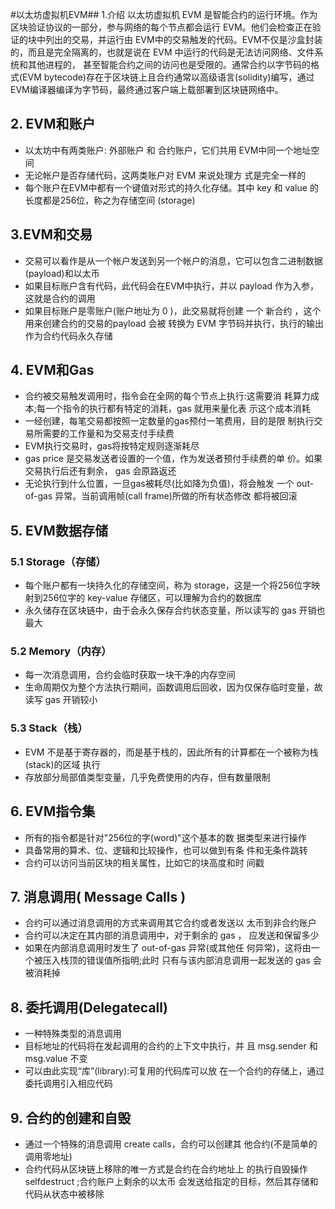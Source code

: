 
#以太坊虚拟机EVM## 1.介绍
以太坊虚拟机 EVM 是智能合约的运行环境。作为区块验证协议的一部分，参与网络的每个节点都会运行 EVM。他们会检查正在验证的块中列出的交易，并运行由 EVM中的交易触发的代码。EVM不仅是沙盒封装的，而且是完全隔离的，也就是说在 EVM 中运行的代码是无法访问网络、文件系统和其他进程的， 甚至智能合约之间的访问也是受限的。通常合约以字节码的格式(EVM bytecode)存在于区块链上且合约通常以高级语言(solidity)编写，通过EVM编译器编译为字节码，最终通过客户端上载部署到区块链网络中。
## 2. EVM和账户
* 以太坊中有两类账户: 外部账户 和 合约账户，它们共用 EVM中同一个地址空间
* 无论帐户是否存储代码，这两类账户对 EVM 来说处理方 式是完全一样的
* 每个账户在EVM中都有一个键值对形式的持久化存储。其中 key 和 value 的长度都是256位，称之为存储空间 (storage)
## 3.EVM和交易
* 交易可以看作是从一个帐户发送到另一个帐户的消息，它可以包含二进制数据(payload)和以太币
* 如果目标账户含有代码，此代码会在EVM中执行，并以 payload 作为入参，这就是合约的调用
* 如果目标账户是零账户(账户地址为 0 )，此交易就将创建 一个 新合约 ，这个用来创建合约的交易的payload 会被 转换为 EVM 字节码并执行，执行的输出作为合约代码永久存储
## 4. EVM和Gas
* 合约被交易触发调用时，指令会在全网的每个节点上执行:这需要消 耗算力成本;每一个指令的执行都有特定的消耗，gas 就用来量化表 示这个成本消耗
* 一经创建，每笔交易都按照一定数量的gas预付一笔费用，目的是限 制执行交易所需要的工作量和为交易支付手续费
* EVM执行交易时，gas将按特定规则逐渐耗尽
* gas price 是交易发送者设置的一个值，作为发送者预付手续费的单
价。如果交易执行后还有剩余， gas 会原路返还
* 无论执行到什么位置，一旦gas被耗尽(比如降为负值)，将会触发 一个 out-of-gas 异常。当前调用帧(call frame)所做的所有状态修改 都将被回滚
## 5. EVM数据存储
### 5.1 Storage（存储）
* 每个账户都有一块持久化的存储空间，称为 storage，这是一个将256位字映射到256位字的 key-value 存储区，可以理解为合约的数据库
* 永久储存在区块链中，由于会永久保存合约状态变量，所以读写的 gas 开销也最大
### 5.2 Memory（内存）
* 每一次消息调用，合约会临时获取一块干净的内存空间
* 生命周期仅为整个方法执行期间，函数调用后回收，因为仅保存临时变量，故读写 gas 开销较小
### 5.3 Stack（栈）
* EVM 不是基于寄存器的，而是基于栈的，因此所有的计算都在一个被称为栈(stack)的区域
执行
* 存放部分局部值类型变量，几乎免费使用的内存，但有数量限制
## 6. EVM指令集
* 所有的指令都是针对"256位的字(word)"这个基本的数 据类型来进行操作
* 具备常用的算术、位、逻辑和比较操作，也可以做到有条 件和无条件跳转
* 合约可以访问当前区块的相关属性，比如它的块高度和时 间戳
## 7. 消息调用( Message Calls )
* 合约可以通过消息调用的方式来调用其它合约或者发送以
太币到非合约账户
* 合约可以决定在其内部的消息调用中，对于剩余的 gas ， 应发送和保留多少
* 如果在内部消息调用时发生了 out-of-gas 异常(或其他任 何异常)，这将由一个被压入栈顶的错误值所指明;此时 只有与该内部消息调用一起发送的 gas 会被消耗掉
## 8. 委托调用(Delegatecall)
* 一种特殊类型的消息调用
* 目标地址的代码将在发起调用的合约的上下文中执行，并 且 msg.sender 和 msg.value 不变
* 可以由此实现“库”(library):可复用的代码库可以放 在一个合约的存储上，通过委托调用引入相应代码
## 9. 合约的创建和自毁
* 通过一个特殊的消息调用 create calls，合约可以创建其 他合约(不是简单的调用零地址)
* 合约代码从区块链上移除的唯一方式是合约在合约地址上 的执行自毁操作 selfdestruct ;合约账户上剩余的以太币 会发送给指定的目标，然后其存储和代码从状态中被移除

